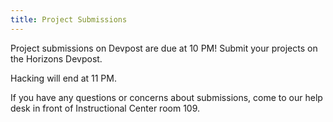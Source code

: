 ```yaml
---
title: Project Submissions
---
```

Project submissions on Devpost are due at 10 PM! Submit your projects on the Horizons Devpost.

Hacking will end at 11 PM.

If you have any questions or concerns about submissions, come to our help desk in front of Instructional Center room 109.
